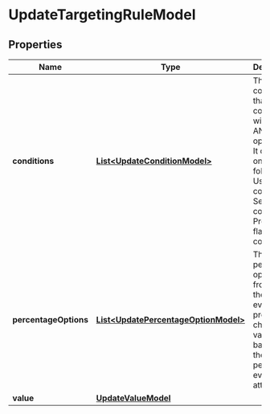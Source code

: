 

# UpdateTargetingRuleModel


## Properties

| Name | Type | Description | Notes |
|------------ | ------------- | ------------- | -------------|
|**conditions** | [**List&lt;UpdateConditionModel&gt;**](UpdateConditionModel.md) | The list of conditions that are combined with logical AND operators. It can be one of the following: - User condition - Segment condition - Prerequisite flag condition |  [optional] |
|**percentageOptions** | [**List&lt;UpdatePercentageOptionModel&gt;**](UpdatePercentageOptionModel.md) | The percentage options from where the evaluation process will choose a value based on the flag&#39;s percentage evaluation attribute. |  [optional] |
|**value** | [**UpdateValueModel**](UpdateValueModel.md) |  |  [optional] |



